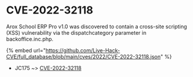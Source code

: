 # CVE-2022-32118

Arox School ERP Pro v1.0 was discovered to contain a cross-site scripting (XSS) vulnerability via the dispatchcategory parameter in backoffice.inc.php.

{% embed url="https://github.com/Live-Hack-CVE/full_database/blob/main/cves/2022/CVE-2022-32118.json" %}


* JC175 ~> [CVE-2022-32118](https://www.alice-snow.ru/2022/database/cve-2022-32118/cve-2022-32118-jc175)